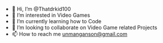 - 👋 Hi, I’m @Thatdrkid100
- 👀 I’m interested in Video Games
- 🌱 I’m currently learning how to Code
- 💞️ I’m looking to collaborate on Video Game related Projects
- 📫 How to reach me unmanganson@gmail.com

<!---
Thatdrkid100/Thatdrkid100 is a ✨ special ✨ repository because its `README.md` (this file) appears on your GitHub profile.
You can click the Preview link to take a look at your changes.
--->
